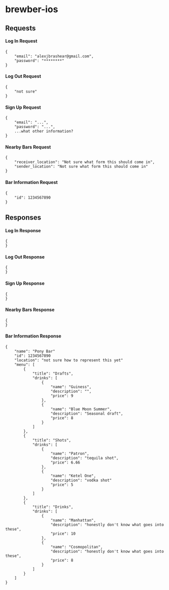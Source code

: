 # brewber-ios

## Requests

#### Log In Request
```
{
    "email": "alexjbrashear@gmail.com",
    "password": "********"
}
```

#### Log Out Request
```
{
    "not sure"   
}
```

#### Sign Up Request
```
{
    "email": "...",
    "password": "...",
    ...what other information?
}
```

#### Nearby Bars Request
```
{
    "receiver_location": "Not sure what form this should come in",
    "sender_location": "Not sure what form this should come in"
}
```

#### Bar Information Request
```
{
    "id": 1234567890
}
```

## Responses

#### Log In Response
```
{
}
```

#### Log Out Response
```
{
}
```

#### Sign Up Response
```
{
}
```

#### Nearby Bars Response
```
{
}
```

#### Bar Information Response
```
{
    "name": "Pony Bar"
    "id": 1234567890
    "location": "not sure how to represent this yet"
    "menu": [
        {
            "title": "Drafts",
            "drinks": [
                {
                    "name": "Guiness",
                    "description": "",
                    "price": 9
                },
                {
                    "name": "Blue Moon Summer",
                    "description": "Seasonal draft",
                    "price": 8
                }
            ]
        },
        {
            "title": "Shots",
            "drinks": [
                {
                    "name": "Patron",
                    "description": "tequila shot",
                    "price": 6.66
                },
                {
                    "name": "Ketel One",
                    "description": "vodka shot"
                    "price": 5
                }
            ]
        },
        {
            "title": "Drinks",
            "drinks": [
                {
                    "name": "Manhattan",
                    "description": "honestly don't know what goes into these",
                    "price": 10
                },
                {
                    "name": "Cosmopolitan",
                    "description": "honestly don't know what goes into these",
                    "price": 8
                }
            ]
        }
    ]
}
```
